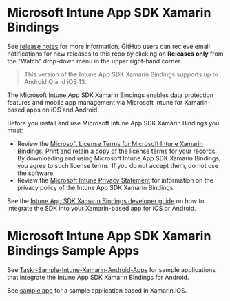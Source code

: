 # Microsoft Intune App SDK Xamarin Bindings 

See [release notes](https://github.com/msintuneappsdk/intune-app-sdk-xamarin/releases) for more information. GitHub users can recieve email notifications for new releases to this repo by clicking on **Releases only** from the "Watch" drop-down menu in the upper right-hand corner.
 
> This version of the Intune App SDK Xamarin Bindings supports up to Android Q and iOS 13. 

The Microsoft Intune App SDK Xamarin Bindings enables data protection features and mobile app management via Microsoft Intune for Xamarin-based apps on iOS and Android.

Before you install and use Microsoft Intune App SDK Xamarin Bindings you must:
* Review the [Microsoft License Terms for Microsoft Intune Xamarin Bindings](https://github.com/msintuneappsdk/intune-app-sdk-xamarin/blob/master/Microsoft%20License%20Terms%20Intune%20App%20SDK%20Xamarin%20Component.pdf). Print and retain a copy of the license terms for your records. By downloading and using Microsoft Intune App SDK Xamarin Bindings, you agree to such license terms. If you do not accept them, do not use the software.
* Review the [Microsoft Intune Privacy Statement](https://docs.microsoft.com/legal/intune/microsoft-intune-privacy-statement) for information on the privacy policy of the Intune App SDK Xamarin Bindings.

See the [Intune App SDK Xamarin Bindings developer guide](https://docs.microsoft.com/intune/develop/intune-app-sdk-xamarin) on how to integrate the SDK into your Xamarin-based app for iOS or Android.

# Microsoft Intune App SDK Xamarin Bindings Sample Apps
See [Taskr-Sample-Intune-Xamarin-Android-Apps](https://github.com/msintuneappsdk/Taskr-Sample-Intune-Xamarin-Android-Apps) for sample applications that integrate the Intune App SDK Xamarin Bindings for Android.

See [sample app](https://github.com/msintuneappsdk/sample-intune-xamarin-ios) for a sample application based in Xamarin.iOS.
